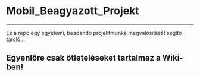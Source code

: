 # Mobil_Beagyazott_Projekt
---------------------------
Ez a repo egy egyetemi, beadandó projektmunka megvalósítását segítő tároló...

Egyenlőre csak ötleteléseket tartalmaz a Wiki-ben!
---------------------------
